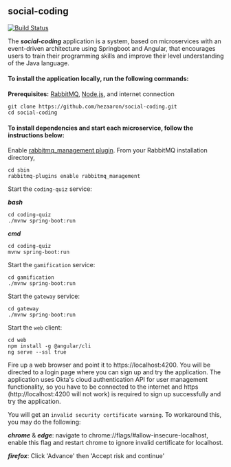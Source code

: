 ## social-coding
[![Build Status](https://travis-ci.org/hezaaron/social-coding.svg?branch=master)](https://travis-ci.org/hezaaron/social-coding)

The ***social-coding*** application is a system, based on microservices with an event-driven architecture using Springboot and Angular, that encourages users to train their programming skills and improve their level understanding of the Java language.

#### To install the application locally, run the following commands:

**Prerequisites:** [RabbitMQ](https://www.rabbitmq.com/download.html), [Node.js](https://nodejs.org/), and internet connection

```
git clone https://github.com/hezaaron/social-coding.git
cd social-coding
```

#### To install dependencies and start each microservice, follow the instructions below:

Enable [rabbitmq_management plugin](https://www.rabbitmq.com/management.html). From your RabbitMQ installation directory,

```
cd sbin 
rabbitmq-plugins enable rabbitmq_management
```

Start the `coding-quiz` service:

**_bash_**

```
cd coding-quiz
./mvnw spring-boot:run
```

**_cmd_**

```
cd coding-quiz
mvnw spring-boot:run
```

Start the `gamification` service:

```
cd gamification
./mvnw spring-boot:run
```

Start the `gateway` service:

```
cd gateway
./mvnw spring-boot:run
```

Start the `web` client:

```
cd web
npm install -g @angular/cli
ng serve --ssl true
```

Fire up a web browser and point it to https://localhost:4200. You will be directed to a login page where you can sign up and try the application.
The application uses Okta's cloud authentication API for user management functionality, so you have to be connected to the internet and https (http://localhost:4200 will not work) is required to sign up successfully and try the application.

You will get an `invalid security certificate warning`. To workaround this, you may do the following:

**_chrome_** & **_edge_**: navigate to chrome://flags/#allow-insecure-localhost, enable this flag and restart chrome to ignore invalid certificate for localhost.

**_firefox_**: Click 'Advance' then 'Accept risk and continue'